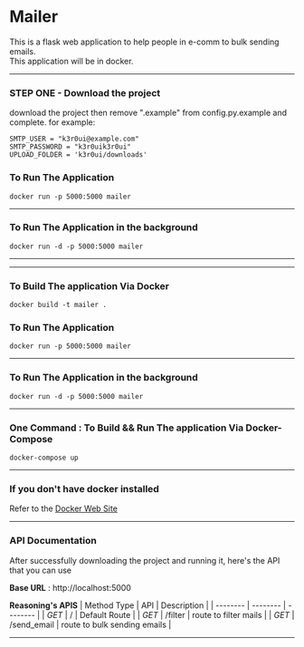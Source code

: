 # Mailer

<summary>This is a flask web application to help people in e-comm to bulk sending emails.</summary>
This application will be in docker.

----------------
### STEP ONE - Download the project
download the project then remove ".example" from config.py.example and complete.
for example:

```
SMTP_USER = "k3r0ui@example.com"
SMTP_PASSWORD = "k3r0uik3r0ui"
UPLOAD_FOLDER = 'k3r0ui/downloads'
```

### To Run The Application
```
docker run -p 5000:5000 mailer
```
----------------
### To Run The Application in the background
```
docker run -d -p 5000:5000 mailer
```
----------------

----------------
### To Build The application Via Docker

```
docker build -t mailer .
```

### To Run The Application
```
docker run -p 5000:5000 mailer
```
----------------
### To Run The Application in the background
```
docker run -d -p 5000:5000 mailer
```
----------------
### One Command : To Build && Run The application Via Docker-Compose
```
docker-compose up
```
----------------
### If you don't have docker installed
Refer to the
[Docker Web Site](https://www.docker.com/products/docker-desktop/)

----------------
### API Documentation
After successfully downloading the project and running it, here's the API that you can use

__Base URL__ : http://localhost:5000


__Reasoning's APIS__
| Method Type | API  | Description |
| -------- | -------- | -------- |
| _GET_ | / | Default Route |
| _GET_ | /filter | route to filter mails |
| _GET_ | /send_email | route to bulk sending emails |

----------------
